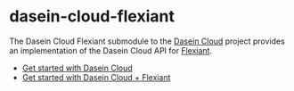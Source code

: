 dasein-cloud-flexiant
=====================

The Dasein Cloud Flexiant submodule to the [Dasein Cloud](https://github.com/greese/dasein-cloud) project provides
an implementation of the Dasein Cloud API for [Flexiant](http://www.flexiant.com).

* [Get started with Dasein Cloud](https://github.com/dasein-cloud)
* [Get started with Dasein Cloud + Flexiant](https://github.com/greese/dasein-cloud-flexiant/wiki)
